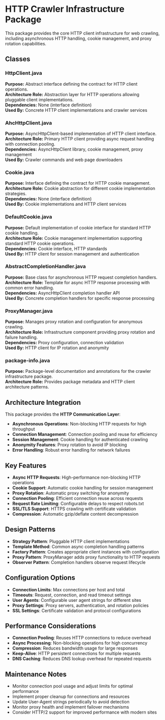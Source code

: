 # HTTP Crawler Infrastructure Package

This package provides the core HTTP client infrastructure for web crawling, including asynchronous HTTP handling, cookie
management, and proxy rotation capabilities.

## Classes

### HttpClient.java

**Purpose:** Abstract interface defining the contract for HTTP client operations.  
**Architecture Role:** Abstraction layer for HTTP operations allowing pluggable client implementations.  
**Dependencies:** None (interface definition)  
**Used By:** Concrete HTTP client implementations and crawler services

### AhcHttpClient.java

**Purpose:** AsyncHttpClient-based implementation of HTTP client interface.  
**Architecture Role:** Primary HTTP client providing async request handling with connection pooling.  
**Dependencies:** AsyncHttpClient library, cookie management, proxy management  
**Used By:** Crawler commands and web page downloaders

### Cookie.java

**Purpose:** Interface defining the contract for HTTP cookie management.  
**Architecture Role:** Cookie abstraction for different cookie implementation strategies.  
**Dependencies:** None (interface definition)  
**Used By:** Cookie implementations and HTTP client services

### DefaultCookie.java

**Purpose:** Default implementation of cookie interface for standard HTTP cookie handling.  
**Architecture Role:** Cookie management implementation supporting standard HTTP cookie operations.  
**Dependencies:** Cookie interface, HTTP standards  
**Used By:** HTTP client for session management and authentication

### AbstractCompletionHandler.java

**Purpose:** Base class for asynchronous HTTP request completion handlers.  
**Architecture Role:** Template for async HTTP response processing with common error handling.  
**Dependencies:** AsyncHttpClient completion handler API  
**Used By:** Concrete completion handlers for specific response processing

### ProxyManager.java

**Purpose:** Manages proxy rotation and configuration for anonymous crawling.  
**Architecture Role:** Infrastructure component providing proxy rotation and failure handling.  
**Dependencies:** Proxy configuration, connection validation  
**Used By:** HTTP client for IP rotation and anonymity

### package-info.java

**Purpose:** Package-level documentation and annotations for the crawler infrastructure package.  
**Architecture Role:** Provides package metadata and HTTP client architecture patterns.

## Architecture Integration

This package provides the **HTTP Communication Layer**:

- **Asynchronous Operations**: Non-blocking HTTP requests for high throughput
- **Connection Management**: Connection pooling and reuse for efficiency
- **Session Management**: Cookie handling for authenticated crawling
- **Anonymity Features**: Proxy rotation to avoid IP blocking
- **Error Handling**: Robust error handling for network failures

## Key Features

- **Async HTTP Requests**: High-performance non-blocking HTTP operations
- **Cookie Support**: Automatic cookie handling for session management
- **Proxy Rotation**: Automatic proxy switching for anonymity
- **Connection Pooling**: Efficient connection reuse across requests
- **Request Rate Limiting**: Configurable delays to respect robots.txt
- **SSL/TLS Support**: HTTPS crawling with certificate validation
- **Compression**: Automatic gzip/deflate content decompression

## Design Patterns

- **Strategy Pattern**: Pluggable HTTP client implementations
- **Template Method**: Common async completion handling patterns
- **Factory Pattern**: Creates appropriate client instances with configuration
- **Proxy Pattern**: ProxyManager adds proxy functionality to HTTP requests
- **Observer Pattern**: Completion handlers observe request lifecycle

## Configuration Options

- **Connection Limits**: Max connections per host and total
- **Timeouts**: Request, connection, and read timeout settings
- **User Agents**: Configurable user agent strings for different sites
- **Proxy Settings**: Proxy servers, authentication, and rotation policies
- **SSL Settings**: Certificate validation and protocol configurations

## Performance Considerations

- **Connection Pooling**: Reuses HTTP connections to reduce overhead
- **Async Processing**: Non-blocking operations for high concurrency
- **Compression**: Reduces bandwidth usage for large responses
- **Keep-Alive**: HTTP persistent connections for multiple requests
- **DNS Caching**: Reduces DNS lookup overhead for repeated requests

## Maintenance Notes

- Monitor connection pool usage and adjust limits for optimal performance
- Implement proper cleanup for connections and resources
- Update User-Agent strings periodically to avoid detection
- Monitor proxy health and implement failover mechanisms
- Consider HTTP/2 support for improved performance with modern sites